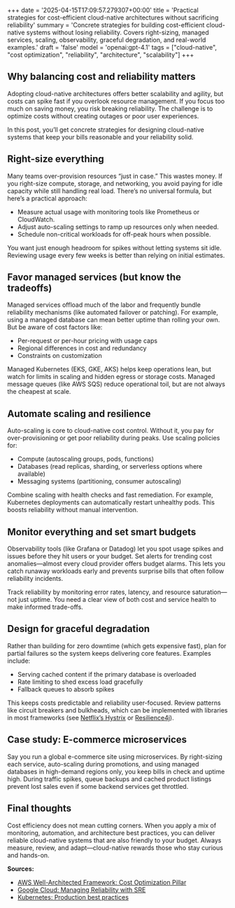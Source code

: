 +++
date = '2025-04-15T17:09:57.279307+00:00'
title = 'Practical strategies for cost-efficient cloud-native architectures without sacrificing reliability'
summary = 'Concrete strategies for building cost-efficient cloud-native systems without losing reliability. Covers right-sizing, managed services, scaling, observability, graceful degradation, and real-world examples.'
draft = 'false'
model = 'openai:gpt-4.1'
tags = ["cloud-native", "cost optimization", "reliability", "architecture", "scalability"]
+++

## Why balancing cost and reliability matters

Adopting cloud-native architectures offers better scalability and agility, but costs can spike fast if you overlook resource management. If you focus too much on saving money, you risk breaking reliability. The challenge is to optimize costs without creating outages or poor user experiences.

In this post, you’ll get concrete strategies for designing cloud-native systems that keep your bills reasonable and your reliability solid.

## Right-size everything

Many teams over-provision resources “just in case.” This wastes money. If you right-size compute, storage, and networking, you avoid paying for idle capacity while still handling real load. There’s no universal formula, but here’s a practical approach:

- Measure actual usage with monitoring tools like Prometheus or CloudWatch.
- Adjust auto-scaling settings to ramp up resources only when needed.
- Schedule non-critical workloads for off-peak hours when possible.

You want just enough headroom for spikes without letting systems sit idle. Reviewing usage every few weeks is better than relying on initial estimates.

## Favor managed services (but know the tradeoffs)

Managed services offload much of the labor and frequently bundle reliability mechanisms (like automated failover or patching). For example, using a managed database can mean better uptime than rolling your own. But be aware of cost factors like:

- Per-request or per-hour pricing with usage caps
- Regional differences in cost and redundancy
- Constraints on customization

Managed Kubernetes (EKS, GKE, AKS) helps keep operations lean, but watch for limits in scaling and hidden egress or storage costs. Managed message queues (like AWS SQS) reduce operational toil, but are not always the cheapest at scale.

## Automate scaling and resilience

Auto-scaling is core to cloud-native cost control. Without it, you pay for over-provisioning or get poor reliability during peaks. Use scaling policies for:

- Compute (autoscaling groups, pods, functions)
- Databases (read replicas, sharding, or serverless options where available)
- Messaging systems (partitioning, consumer autoscaling)

Combine scaling with health checks and fast remediation. For example, Kubernetes deployments can automatically restart unhealthy pods. This boosts reliability without manual intervention.

## Monitor everything and set smart budgets

Observability tools (like Grafana or Datadog) let you spot usage spikes and issues before they hit users or your budget. Set alerts for trending cost anomalies—almost every cloud provider offers budget alarms. This lets you catch runaway workloads early and prevents surprise bills that often follow reliability incidents.

Track reliability by monitoring error rates, latency, and resource saturation—not just uptime. You need a clear view of both cost and service health to make informed trade-offs.

## Design for graceful degradation

Rather than building for zero downtime (which gets expensive fast), plan for partial failures so the system keeps delivering core features. Examples include:

- Serving cached content if the primary database is overloaded
- Rate limiting to shed excess load gracefully
- Fallback queues to absorb spikes

This keeps costs predictable and reliability user-focused. Review patterns like circuit breakers and bulkheads, which can be implemented with libraries in most frameworks (see [Netflix’s Hystrix](https://github.com/Netflix/Hystrix) or [Resilience4j](https://resilience4j.readme.io/)).

## Case study: E-commerce microservices

Say you run a global e-commerce site using microservices. By right-sizing each service, auto-scaling during promotions, and using managed databases in high-demand regions only, you keep bills in check and uptime high. During traffic spikes, queue backups and cached product listings prevent lost sales even if some backend services get throttled.

## Final thoughts

Cost efficiency does not mean cutting corners. When you apply a mix of monitoring, automation, and architecture best practices, you can deliver reliable cloud-native systems that are also friendly to your budget. Always measure, review, and adapt—cloud-native rewards those who stay curious and hands-on.

**Sources:**
- [AWS Well-Architected Framework: Cost Optimization Pillar](https://docs.aws.amazon.com/wellarchitected/latest/cost-optimization-pillar)  
- [Google Cloud: Managing Reliability with SRE](https://sre.google/sre-book/)
- [Kubernetes: Production best practices](https://kubernetes.io/docs/concepts/cluster-administration/)
